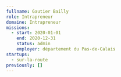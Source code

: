 ```yaml
---
fullname: Gautier Bailly
role: Intrapreneur
domaine: Intrapreneur
missions:
  - start: 2020-01-01
    end: 2020-12-31
    status: admin
    employer: département du Pas-de-Calais
startups:
  - sur-la-route
previously: []
---
```

